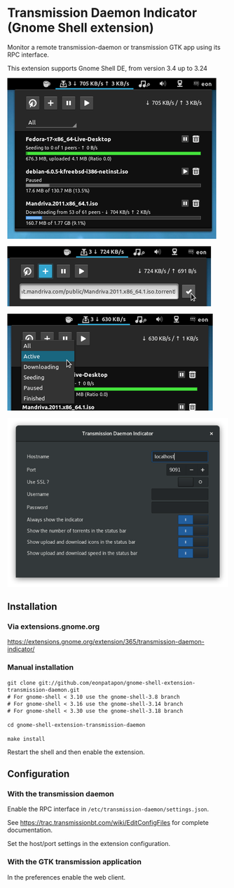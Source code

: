 # Transmission Daemon Indicator (Gnome Shell extension)

Monitor a remote transmission-daemon or transmission GTK app using its RPC interface.

This extension supports Gnome Shell DE, from version 3.4 up to 3.24

![Screenshot](https://github.com/donny85/gnome-shell-extension-transmission-daemon/raw/master/screenshots/screenshot.png)

![Add torrents](https://github.com/donny85/gnome-shell-extension-transmission-daemon/raw/master/screenshots/screenshot-add.png)

![Filter torrents by state](https://github.com/donny85/gnome-shell-extension-transmission-daemon/raw/master/screenshots/screenshot-filter.png)

![Extension preferences](https://github.com/donny85/gnome-shell-extension-transmission-daemon/raw/master/screenshots/preferences.png)

## Installation

### Via extensions.gnome.org

https://extensions.gnome.org/extension/365/transmission-daemon-indicator/

### Manual installation

    git clone git://github.com/eonpatapon/gnome-shell-extension-transmission-daemon.git
    # For gnome-shell < 3.10 use the gnome-shell-3.8 branch
    # For gnome-shell < 3.16 use the gnome-shell-3.14 branch
    # For gnome-shell < 3.30 use the gnome-shell-3.18 branch
    
    cd gnome-shell-extension-transmission-daemon

    make install

Restart the shell and then enable the extension.

## Configuration

### With the transmission daemon

Enable the RPC interface in ``/etc/transmission-daemon/settings.json``.

See https://trac.transmissionbt.com/wiki/EditConfigFiles for complete documentation.

Set the host/port settings in the extension configuration.

### With the GTK transmission application

In the preferences enable the web client.
